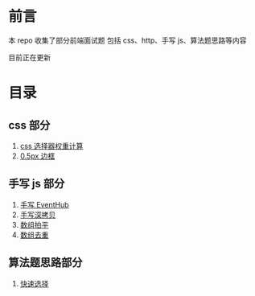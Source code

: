 # 前言

本 repo 收集了部分前端面试题 包括 css、http、手写 js、算法题思路等内容

目前正在更新

# 目录

## css 部分

1. [css 选择器权重计算](../前端剑指offer/src/前端剑指offer/css/css选择器权重.md)
2. [0.5px 边框](../前端剑指offer/src/前端剑指offer/css/0.5px边框.md)

## 手写 js 部分

1. [手写 EventHub](../前端剑指offer/src/js专精/EventHub/EventHub.md)
2. [手写深拷贝](../前端剑指offer/src/js专精/手写深拷贝/手写深拷贝.md)
3. [数组拍平](./src/js专精/数组拍平/数组拍平.md)
4. [数组去重](./src//js专精/数组去重/数组去重.md)

## 算法题思路部分

1. [快速选择](../前端剑指offer/src/算法思路/快速选择/快速选择.md)
